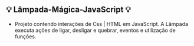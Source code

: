 ## ​:bulb: Lâmpada-Mágica-JavaScript ​:bulb:
 - Projeto contendo interações de Css | HTML em JavaScript. A Lâmpada executa ações de ligar, desligar e quebrar, eventos e utilização de funções.


